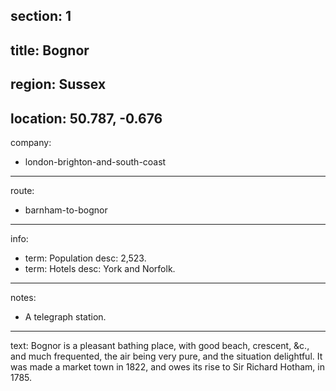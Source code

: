 section: 1
----
title: Bognor
----
region: Sussex
----
location: 50.787, -0.676
----
company:
- london-brighton-and-south-coast
----
route:
- barnham-to-bognor
----
info:
- term: Population
  desc: 2,523.
- term: Hotels
  desc: York and Norfolk.
----
notes:
- A telegraph station.
----
text: Bognor is a pleasant bathing place, with good beach, crescent, &c., and much frequented, the air being very pure, and the situation delightful. It was made a market town in 1822, and owes its rise to Sir Richard Hotham, in 1785.
